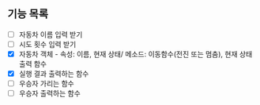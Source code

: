 ## 기능 목록
* [ ] 자동차 이름 입력 받기
* [ ] 시도 횟수 입력 받기
* [X] 자동차 객체 - 속성: 이름, 현재 상태/ 메소드: 이동함수(전진 또는 멈춤), 현재 상태 출력 함수
* [X] 실행 결과 출력하는 함수
* [ ] 우승자 가리는 함수
* [ ] 우승자 출력하는 함수